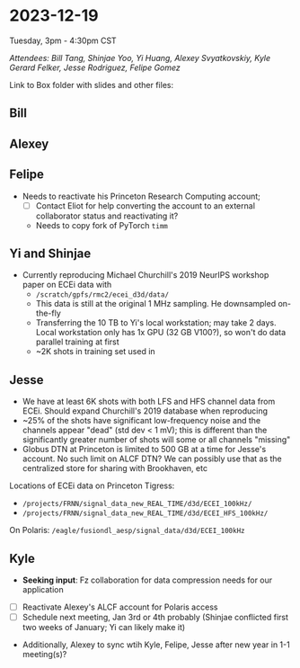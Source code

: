 # 2023-12-19
Tuesday, 3pm - 4:30pm CST

_Attendees: Bill Tang, Shinjae Yoo, Yi Huang, Alexey Svyatkovskiy, Kyle Gerard Felker, Jesse Rodriguez, Felipe Gomez_

Link to Box folder with slides and other files:

## Bill

## Alexey

## Felipe
- Needs to reactivate his Princeton Research Computing account;
  - [ ] Contact Eliot for help converting the account to an external collaborator status and reactivating it?
  - Needs to copy fork of PyTorch `timm`

## Yi and Shinjae
- Currently reproducing Michael Churchill's 2019 NeurIPS workshop paper on ECEi data with 
  - `/scratch/gpfs/rmc2/ecei_d3d/data/` 
  - This data is still at the original 1 MHz sampling. He downsampled on-the-fly
  - Transferring the 10 TB to Yi's local workstation; may take 2 days. Local workstation only has 1x GPU (32 GB V100?), so won't do data parallel training at first 
  - ~2K shots in training set used in


## Jesse
- We have at least 6K shots with both LFS and HFS channel data from ECEi. Should expand Churchill's 2019 database when reproducing
- ~25% of the shots have significant low-frequency noise and the channels appear "dead" (std dev < 1 mV); this is different than the significantly greater number of shots will some or all channels "missing"
- Globus DTN at Princeton is limited to 500 GB at a time for Jesse's account. No such limit on ALCF DTN? We can possibly use that as the centralized store for sharing with Brookhaven, etc

Locations of ECEi data on Princeton Tigress:
- `/projects/FRNN/signal_data_new_REAL_TIME/d3d/ECEI_100kHz/`  
- `/projects/FRNN/signal_data_new_REAL_TIME/d3d/ECEI_HFS_100kHz/`

On Polaris: `/eagle/fusiondl_aesp/signal_data/d3d/ECEI_100kHz`

## Kyle

- **Seeking input**: Fz collaboration for data compression needs for our application
- [ ] Reactivate Alexey's ALCF account for Polaris access
- [ ] Schedule next meeting, Jan 3rd or 4th probably (Shinjae conflicted first two weeks of January; Yi can likely make it)

- Additionally, Alexey to sync wtih Kyle, Felipe, Jesse after new year in 1-1 meeting(s)?
